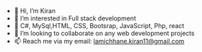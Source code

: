 - 👋 Hi, I’m Kiran
- 👀 I’m interested in Full stack development
- 🌱 C#, MySql,HTML, CSS, Bootsrap, JavaScript, Php, react 
- 💞️ I’m looking to collaborate on any web development projects
- 📫 Reach me via my email: lamichhane.kiran11@gmail.com

